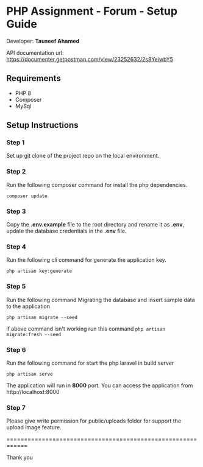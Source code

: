 # PHP Assignment - Forum - Setup Guide

Developer: **Tauseef Ahamed**

API documentation url: https://documenter.getpostman.com/view/23252632/2s8YeiwbY5

## Requirements
- PHP 8
- Composer 
- MySql


## Setup Instructions

### Step 1

Set up git clone of the project repo on the local environment.
  
### Step 2

Run the following composer command for install the php dependencies.

`composer update`

### Step 3

Copy the **.env.example** file to the root directory and rename it as **.env**, update the database credentials in the **.env** file.

### Step 4

Run the following cli command for generate the application key. 

`php artisan key:generate`

### Step 5

Run the following command Migrating the database and insert sample data to the application

`php artisan migrate --seed`

if above command isn't working run this command `php artisan migrate:fresh --seed`

### Step 6

Run the following command for start the php laravel in build server

`php artisan serve`

The application will run in **8000** port. You can access the application from http://localhost:8000

### Step 7

Please give write permission for public/uploads folder for support the upload image feature.


============================================================

Thank you

